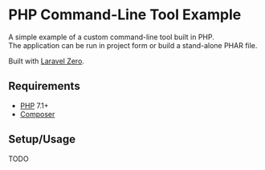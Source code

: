 # PHP Command-Line Tool Example

A simple example of a custom command-line tool built in PHP.  
The application can be run in project form or build a stand-alone PHAR file.

Built with [Laravel Zero](https://laravel-zero.com/).


## Requirements

* [PHP](http://php.net/) 7.1+
* [Composer](https://getcomposer.org/)


## Setup/Usage

TODO